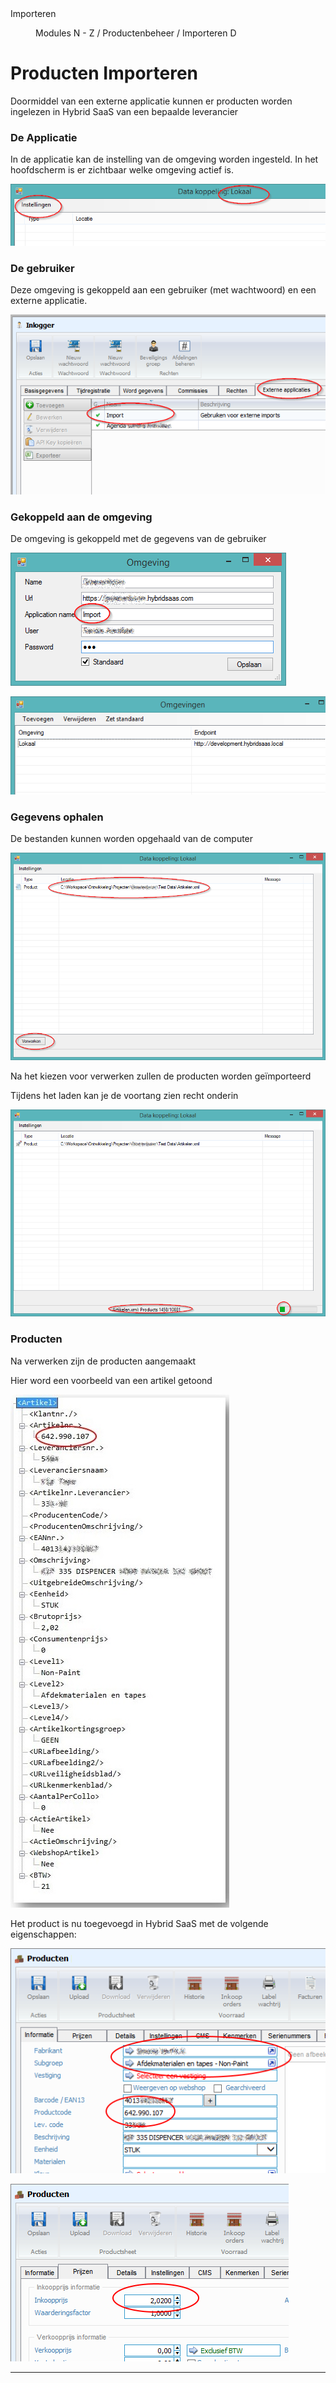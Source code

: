 <properties>
	<page>
		<title>Importeren</title>
		<description>Importeren</description>
	</page>
	<menu>
		<position>Modules N - Z / Productenbeheer / Importeren</position>
		<title>via Externe Applicatie </title>
		<sort>D</sort>
	</menu>
</properties>

# Producten Importeren  #

Doormiddel van een externe applicatie kunnen er producten worden ingelezen in Hybrid SaaS van een bepaalde leverancier

### De Applicatie  ###

In de applicatie kan de instelling van de omgeving worden ingesteld. In het hoofdscherm is er zichtbaar welke omgeving actief is.

![instellingen van applicatie](images/instellingen.png)
 
 ### De gebruiker  ###

Deze omgeving is gekoppeld aan een gebruiker (met wachtwoord) en een externe applicatie. 

![gebruiker met de instellinge](images/externe-applicaties.png)

### Gekoppeld aan de omgeving  ###

De omgeving is gekoppeld met de gegevens van de gebruiker

![](images/inloggegevens.png)

![](images/omgevingen.png)

### Gegevens ophalen ###

De bestanden kunnen worden opgehaald van de computer 

![](images/bestanden-ophalen.png)

Na het kiezen voor verwerken zullen de producten worden geïmporteerd

Tijdens het laden kan je de voortang zien recht onderin

![](images/voortgang-verweringen.png)

### Producten  ###

Na verwerken zijn de producten aangemaakt 

<div class="info"> 
Hier word een voorbeeld van een artikel getoond</div>

![](images/importbestand.jpg)

Het product is nu toegevoegd in Hybrid SaaS met de volgende eigenschappen:

![](images/producten-kaart.png)

![](images/productenkaart-prijs.png)

----------

